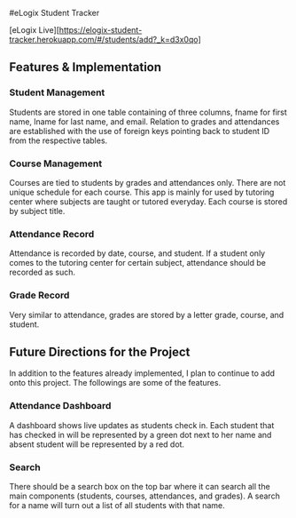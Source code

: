 #eLogix Student Tracker

[eLogix Live][https://elogix-student-tracker.herokuapp.com/#/students/add?_k=d3x0qo]

[heroku]: https://elogix-student-tracker.herokuapp.com/#/students/add?_k=d3x0qo

## Features & Implementation

### Student Management

Students are stored in one table containing of three columns, fname for first name, lname for last name, and email. Relation to grades and attendances are established with the use of foreign keys pointing back to student ID from the respective tables.

### Course Management

Courses are tied to students by grades and attendances only. There are not unique schedule for each course. This app is mainly for used by tutoring center where subjects are taught or tutored everyday. Each course is stored by subject title.

### Attendance Record

Attendance is recorded by date, course, and student. If a student only comes to the tutoring center for certain subject, attendance should be recorded as such.

### Grade Record

Very similar to attendance, grades are stored by a letter grade, course, and student.

## Future Directions for the Project

In addition to the features already implemented, I plan to continue to add onto this project. The followings are some of the features.

### Attendance Dashboard

A dashboard shows live updates as students check in. Each student that has checked in will be represented by a green dot next to her name and absent student will be represented by a red dot.

### Search

There should be a search box on the top bar where it can search all the main components (students, courses, attendances, and grades). A search for a name will turn out a list of all students with that name.

